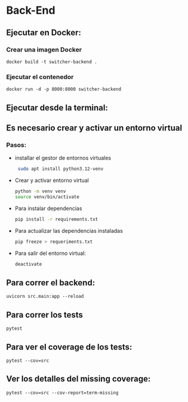 # Back-End

## Ejecutar en Docker:

### Crear una imagen Docker
    
    docker build -t switcher-backend .
    


### Ejecutar el contenedor
    
    docker run -d -p 8000:8000 switcher-backend
    


## Ejecutar desde la terminal:

## Es necesario crear y activar un entorno virtual

### Pasos:

- installar el gestor de entornos virtuales
   ```bash
    sudo apt install python3.12-venv

- Crear y activar entorno virtual

    ```bash
    python -m venv venv
    source venv/bin/activate
    ```

- Para instalar dependencias

    ```bash
    pip install -r requirements.txt
    ```

- Para actualizar las dependencias instaladas
    
    ```bash
    pip freeze > requeriments.txt
    ```

- Para salir del entorno virtual:
    ```bash
    deactivate
    ```
## Para correr el backend:
    
    uvicorn src.main:app --reload


## Para correr los tests
    pytest

## Para ver el coverage de los tests:
    pytest --cov=src

## Ver los detalles del missing coverage:
    pytest --cov=src --cov-report=term-missing
